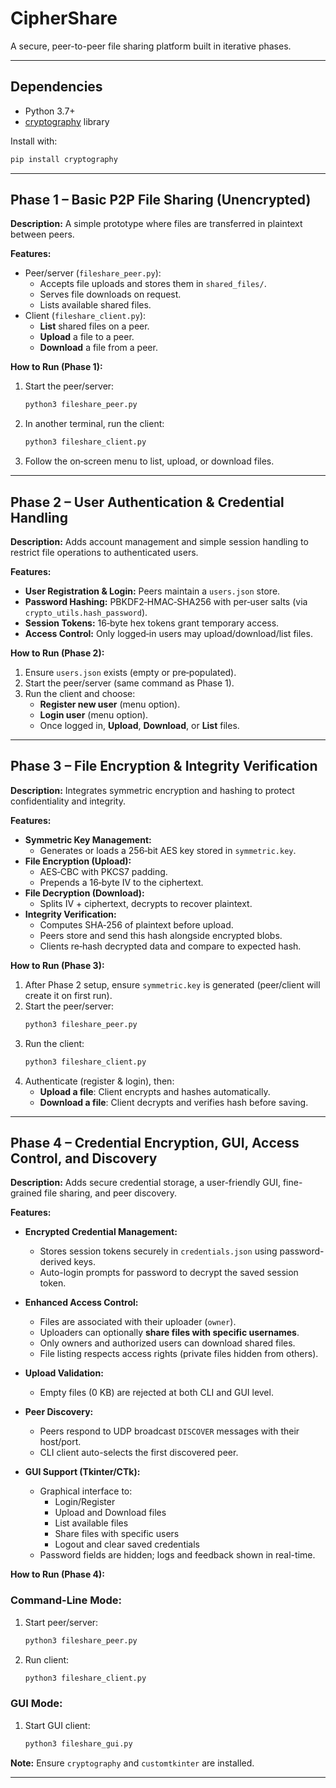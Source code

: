 # CipherShare

A secure, peer-to-peer file sharing platform built in iterative phases.

---

## Dependencies

- Python 3.7+
- [cryptography](https://pypi.org/project/cryptography/) library

Install with:
```bash
pip install cryptography
```

---

## Phase 1 – Basic P2P File Sharing (Unencrypted)

**Description:**
A simple prototype where files are transferred in plaintext between peers.

**Features:**
- Peer/server (`fileshare_peer.py`):
  - Accepts file uploads and stores them in `shared_files/`.
  - Serves file downloads on request.
  - Lists available shared files.
- Client (`fileshare_client.py`):
  - **List** shared files on a peer.
  - **Upload** a file to a peer.
  - **Download** a file from a peer.

**How to Run (Phase 1):**
1. Start the peer/server:
   ```bash
   python3 fileshare_peer.py
   ```
2. In another terminal, run the client:
   ```bash
   python3 fileshare_client.py
   ```
3. Follow the on‑screen menu to list, upload, or download files.

---

## Phase 2 – User Authentication & Credential Handling

**Description:**
Adds account management and simple session handling to restrict file operations to authenticated users.

**Features:**
- **User Registration & Login:** Peers maintain a `users.json` store.
- **Password Hashing:** PBKDF2‑HMAC‑SHA256 with per‑user salts (via `crypto_utils.hash_password`).
- **Session Tokens:** 16‑byte hex tokens grant temporary access.
- **Access Control:** Only logged‑in users may upload/download/list files.

**How to Run (Phase 2):**
1. Ensure `users.json` exists (empty or pre‑populated).
2. Start the peer/server (same command as Phase 1).
3. Run the client and choose:
   - **Register new user** (menu option).
   - **Login user** (menu option).
   - Once logged in, **Upload**, **Download**, or **List** files.

---

## Phase 3 – File Encryption & Integrity Verification

**Description:**
Integrates symmetric encryption and hashing to protect confidentiality and integrity.

**Features:**
- **Symmetric Key Management:**
  - Generates or loads a 256‑bit AES key stored in `symmetric.key`.
- **File Encryption (Upload):**
  - AES‑CBC with PKCS7 padding.
  - Prepends a 16‑byte IV to the ciphertext.
- **File Decryption (Download):**
  - Splits IV + ciphertext, decrypts to recover plaintext.
- **Integrity Verification:**
  - Computes SHA‑256 of plaintext before upload.
  - Peers store and send this hash alongside encrypted blobs.
  - Clients re‑hash decrypted data and compare to expected hash.

**How to Run (Phase 3):**
1. After Phase 2 setup, ensure `symmetric.key` is generated (peer/client will create it on first run).
2. Start the peer/server:
   ```bash
   python3 fileshare_peer.py
   ```
3. Run the client:
   ```bash
   python3 fileshare_client.py
   ```
4. Authenticate (register & login), then:
   - **Upload a file**: Client encrypts and hashes automatically.
   - **Download a file**: Client decrypts and verifies hash before saving.

---

## Phase 4 – Credential Encryption, GUI, Access Control, and Discovery

**Description:**
Adds secure credential storage, a user-friendly GUI, fine-grained file sharing, and peer discovery.

**Features:**
- **Encrypted Credential Management:**
  - Stores session tokens securely in `credentials.json` using password-derived keys.
  - Auto-login prompts for password to decrypt the saved session token.

- **Enhanced Access Control:**
  - Files are associated with their uploader (`owner`).
  - Uploaders can optionally **share files with specific usernames**.
  - Only owners and authorized users can download shared files.
  - File listing respects access rights (private files hidden from others).

- **Upload Validation:**
  - Empty files (0 KB) are rejected at both CLI and GUI level.

- **Peer Discovery:**
  - Peers respond to UDP broadcast `DISCOVER` messages with their host/port.
  - CLI client auto-selects the first discovered peer.

- **GUI Support (Tkinter/CTk):**
  - Graphical interface to:
    - Login/Register
    - Upload and Download files
    - List available files
    - Share files with specific users
    - Logout and clear saved credentials
  - Password fields are hidden; logs and feedback shown in real-time.

**How to Run (Phase 4):**

### Command-Line Mode:
1. Start peer/server:
   ```bash
   python3 fileshare_peer.py
   ```
2. Run client:
   ```bash
   python3 fileshare_client.py
   ```

### GUI Mode:
1. Start GUI client:
   ```bash
   python3 fileshare_gui.py
   ```

**Note:** Ensure `cryptography` and `customtkinter` are installed.

---
